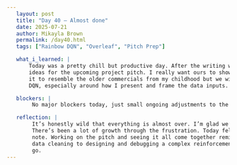 ```yaml
---
   layout: post  
   title: "Day 40 – Almost done"  
   date: 2025-07-21  
   author: Mikayla Brown  
   permalink: /day40.html  
   tags: ["Rainbow DQN", "Overleaf", "Pitch Prep"]

   what_i_learned: |
       Today was a pretty chill but productive day. After the writing workshop, I spent some time working in Overleaf and started brainstorming 
       ideas for the upcoming project pitch. I really want ours to show our personality and not too serious but to also me informative. I want 
       it to resemble the older commercials from my childhood but we will see what we can do in a day. I’m still making tweaks to the Rainbow 
       DQN, especially around how I present and frame the data inputs.

   blockers: |
        No major blockers today, just small ongoing adjustments to the model.

   reflection: |
        It’s honestly wild that everything is almost over. I’m glad we’re reaching the finish line, but also a little sad that it’s ending. 
        There’s been a lot of growth through the frustration. Today felt like a calm before the final stretch, and I’m ready to end on a strong 
        note. Working on the pitch and seeing it all come together reminded me that even if the model isn’t perfect, I’ve learned so much. From 
        data cleaning to designing and debugging a complex reinforcement learning model, it’s been a serious journey. Just a few more steps to 
        go.
---
```

